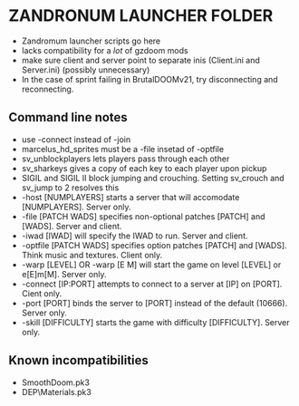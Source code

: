# ZANDRONUM LAUNCHER FOLDER
- Zandromum launcher scripts go here
- lacks compatibility for a *lot* of gzdoom mods
- make sure client and server point to separate inis (Client.ini and Server.ini) (possibly unnecessary)
- In the case of sprint failing in BrutalDOOMv21, try disconnecting and reconnecting.

## Command line notes
- use -connect instead of -join
- marcelus_hd_sprites must be a -file insetad of -optfile
- sv_unblockplayers lets players pass through each other
- sv_sharkeys gives a copy of each key to each player upon pickup
- SIGIL and SIGIL II block jumping and crouching. Setting sv_crouch and sv_jump to 2 resolves this
- -host [NUMPLAYERS] starts a server that will accomodate [NUMPLAYERS]. Server only.
- -file [PATCH WADS] specifies non-optional patches [PATCH] and [WADS]. Server and client.
- -iwad [IWAD] will specify the IWAD to run. Server and client.
- -optfile [PATCH WADS] specifies option patches [PATCH] and [WADS]. Think music and textures. Client only.
- -warp [LEVEL] OR -warp [E M] will start the game on level [LEVEL] or e[E]m[M]. Server only.
- -connect [IP:PORT] attempts to connect to a server at [IP] on [PORT]. Cient only.
- -port [PORT] binds the server to [PORT] instead of the default (10666). Server only.
- -skill [DIFFICULTY] starts the game with difficulty [DIFFICULTY]. Server only.

## Known incompatibilities
- SmoothDoom.pk3
- DEP\Materials.pk3

